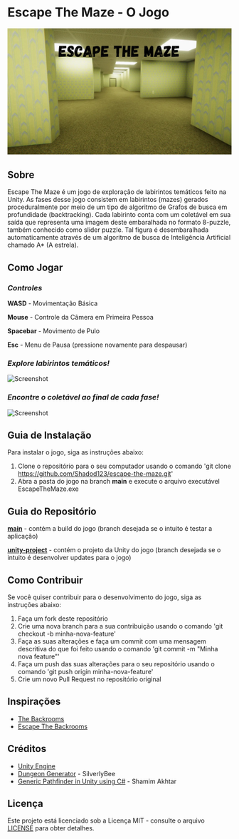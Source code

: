 Escape The Maze - O Jogo
===
![Screenshot](./READMEfiles/gameCover.jpg)


Sobre
---
Escape The Maze é um jogo de exploração de labirintos temáticos feito na Unity. As fases desse jogo consistem em labirintos (mazes) gerados proceduralmente por meio de um tipo de algoritmo de Grafos de busca em profundidade (backtracking). Cada labirinto conta com um coletável em sua saída que representa uma imagem deste embaralhada no formato 8-puzzle, também conhecido como slider puzzle. Tal figura é desembaralhada automaticamente através de um algoritmo de busca de Inteligência Artificial chamado A* (A estrela).


Como Jogar
---
### _Controles_

**WASD** - Movimentação Básica 

**Mouse** - Controle da Câmera em Primeira Pessoa

**Spacebar** - Movimento de Pulo

**Esc** - Menu de Pausa (pressione novamente para despausar)

### _Explore labirintos temáticos!_
![Screenshot](./READMEfiles/backroomsInspiredLevelExploration.gif)

### _Encontre o coletável ao final de cada fase!_
![Screenshot](./READMEfiles/spaceStationExitSliderPuzzle.gif)


Guia de Instalação
---
Para instalar o jogo, siga as instruções abaixo:

1. Clone o repositório para o seu computador usando o comando 'git clone https://github.com/Shadod123/escape-the-maze.git'
2. Abra a pasta do jogo na branch **main** e execute o arquivo executável EscapeTheMaze.exe


Guia do Repositório
---
**[main](https://github.com/Shadod123/escape-the-maze/tree/main)** - contém a build do jogo (branch desejada se o intuito é testar a aplicação)

**[unity-project](https://github.com/Shadod123/escape-the-maze/tree/unity-project)** - contém o projeto da Unity do jogo (branch desejada se o intuito é desenvolver updates para o jogo)


Como Contribuir
---
Se você quiser contribuir para o desenvolvimento do jogo, siga as instruções abaixo:

1. Faça um fork deste repositório
2. Crie uma nova branch para a sua contribuição usando o comando 'git checkout -b minha-nova-feature'
3. Faça as suas alterações e faça um commit com uma mensagem descritiva do que foi feito usando o comando 'git commit -m "Minha nova feature"'
4. Faça um push das suas alterações para o seu repositório usando o comando 'git push origin minha-nova-feature'
5. Crie um novo Pull Request no repositório original


Inspirações
---
* [The Backrooms](https://backrooms.fandom.com/wiki/Backrooms_Wiki)
* [Escape The Backrooms](https://store.steampowered.com/app/1943950/Escape_the_Backrooms/)


Créditos
---
* [Unity Engine](https://unity.com/en)
* [Dungeon Generator](github.com/silverlybee/dungeon-generator) - SilverlyBee
* [Generic Pathfinder in Unity using C#](github.com/shamim-akhtar/tutorial-pathfinding/tree/part-2-8-puzzle) - Shamim Akhtar


Licença
---
Este projeto está licenciado sob a Licença MIT - consulte o arquivo [LICENSE](LICENSE) para obter detalhes.
